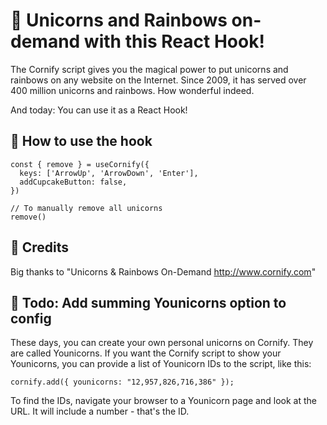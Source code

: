 # 🦄 Unicorns and Rainbows on-demand with this React Hook!

The Cornify script gives you the magical power to put unicorns and rainbows on any website on the Internet. Since 2009, it has served over 400 million unicorns and rainbows. How wonderful indeed.

And today: You can use it as a React Hook!

## 🎉 How to use the hook

```
const { remove } = useCornify({ 
  keys: ['ArrowUp', 'ArrowDown', 'Enter'], 
  addCupcakeButton: false,
})

// To manually remove all unicorns
remove()
```


## 🙌 Credits

Big thanks to "Unicorns & Rainbows On-Demand http://www.cornify.com"

## 🚧 Todo: Add summing Younicorns option to config

These days, you can create your own personal unicorns on Cornify. They are called Younicorns. If you want the Cornify script to show your Younicorns, you can provide a list of Younicorn IDs to the script, like this:

`cornify.add({ younicorns: "12,957,826,716,386" });`

To find the IDs, navigate your browser to a Younicorn page and look at the URL. It will include a number - that's the ID.
